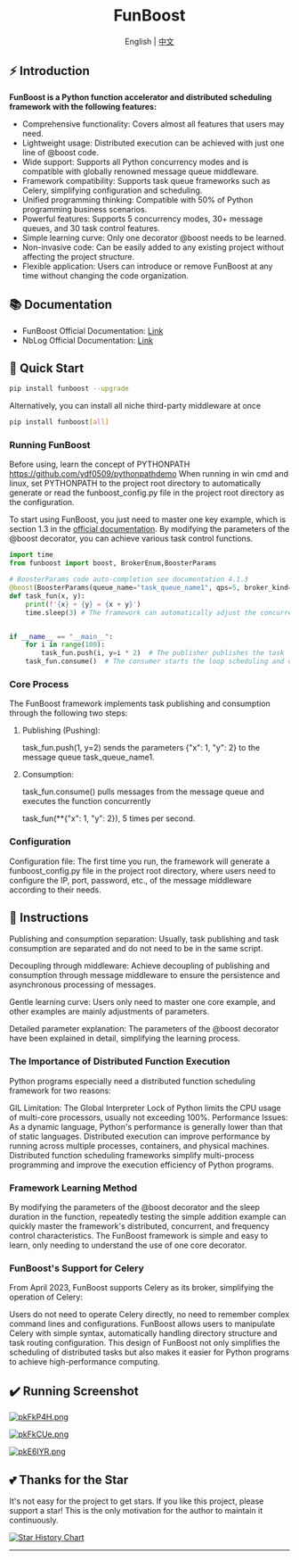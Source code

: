 <div align="center">
  <h1>FunBoost</h1>
  <span>English | <a href="./README.zh-CN.md">中文</a></span>
</div>

## ⚡ Introduction

**FunBoost is a Python function accelerator and distributed scheduling framework with the following features:**

- Comprehensive functionality: Covers almost all features that users may need.
- Lightweight usage: Distributed execution can be achieved with just one line of @boost code.
- Wide support: Supports all Python concurrency modes and is compatible with globally renowned message queue middleware.
- Framework compatibility: Supports task queue frameworks such as Celery, simplifying configuration and scheduling.
- Unified programming thinking: Compatible with 50% of Python programming business scenarios.
- Powerful features: Supports 5 concurrency modes, 30+ message queues, and 30 task control features.
- Simple learning curve: Only one decorator @boost needs to be learned.
- Non-invasive code: Can be easily added to any existing project without affecting the project structure.
- Flexible application: Users can introduce or remove FunBoost at any time without changing the code organization.

## 📚 Documentation

- FunBoost Official Documentation: [Link](https://funboost.readthedocs.io/zh-cn/latest/index.html) 
- NbLog Official Documentation: [Link](https://nb-log-doc.readthedocs.io/zh-cn/latest/articles/c9.html#id2) 

## 🚀 Quick Start

```sh
pip install funboost --upgrade
```
Alternatively, you can install all niche third-party middleware at once

```sh
pip install funboost[all]  
```

### Running FunBoost

Before using, learn the concept of PYTHONPATH https://github.com/ydf0509/pythonpathdemo 
When running in win cmd and linux, set PYTHONPATH to the project root directory to automatically generate or read the funboost_config.py file in the project root directory as the configuration.

To start using FunBoost, you just need to master one key example, which is section 1.3 in the [official documentation](https://funboost.readthedocs.io/zh-cn/latest/articles/c1.html#id9). By modifying the parameters of the @boost decorator, you can achieve various task control functions.
```python
import time
from funboost import boost, BrokerEnum,BoosterParams

# BoosterParams code auto-completion see documentation 4.1.3
@boost(BoosterParams(queue_name="task_queue_name1", qps=5, broker_kind=BrokerEnum.SQLITE_QUEUE))  # Provides 20 types of parameters, covering a wide range of operational control needs.
def task_fun(x, y):
    print(f'{x} + {y} = {x + y}')
    time.sleep(3) # The framework can automatically adjust the concurrency to ensure that the task_fun function is executed stably 5 times per second, regardless of the internal time consumption.


if __name__ == "__main__":
    for i in range(100):
        task_fun.push(i, y=i * 2)  # The publisher publishes the task
    task_fun.consume()  # The consumer starts the loop scheduling and consuming tasks concurrently
```

### Core Process

The FunBoost framework implements task publishing and consumption through the following two steps:

1. Publishing (Pushing):

   task_fun.push(1, y=2) sends the parameters {"x": 1, "y": 2} to the message queue
   task_queue_name1.

2. Consumption:

   task_fun.consume() pulls messages from the message queue and executes the function concurrently
   
   task_fun(**{"x": 1, "y": 2}), 5 times per second.

### Configuration
   Configuration file: The first time you run, the framework will generate a funboost_config.py file in the project root directory, where users need to configure the IP, port, password, etc., of the message middleware according to their needs.

## 🔧 Instructions

   Publishing and consumption separation: Usually, task publishing and task consumption are separated and do not need to be in the same script.

   Decoupling through middleware: Achieve decoupling of publishing and consumption through message middleware to ensure the persistence and asynchronous processing of messages.

   Gentle learning curve: Users only need to master one core example, and other examples are mainly adjustments of parameters.

   Detailed parameter explanation: The parameters of the @boost decorator have been explained in detail, simplifying the learning process.

### The Importance of Distributed Function Execution

Python programs especially need a distributed function scheduling framework for two reasons:

GIL Limitation: The Global Interpreter Lock of Python limits the CPU usage of multi-core processors, usually not exceeding 100%.
Performance Issues: As a dynamic language, Python's performance is generally lower than that of static languages. Distributed execution can improve performance by running across multiple processes, containers, and physical machines.
Distributed function scheduling frameworks simplify multi-process programming and improve the execution efficiency of Python programs.

### Framework Learning Method

By modifying the parameters of the @boost decorator and the sleep duration in the function, repeatedly testing the simple addition example can quickly master the framework's distributed, concurrent, and frequency control characteristics. The FunBoost framework is simple and easy to learn, only needing to understand the use of one core decorator.

### FunBoost's Support for Celery

From April 2023, FunBoost supports Celery as its broker, simplifying the operation of Celery:

Users do not need to operate Celery directly, no need to remember complex command lines and configurations.
FunBoost allows users to manipulate Celery with simple syntax, automatically handling directory structure and task routing configuration.
This design of FunBoost not only simplifies the scheduling of distributed tasks but also makes it easier for Python programs to achieve high-performance computing.

## ✔️ Running Screenshot

<a href="https://imgse.com/i/pkFkP4H"><img  src="https://s21.ax1x.com/2024/04/29/pkFkP4H.png"  alt="pkFkP4H.png" border="0" /></a>

<a href="https://imgse.com/i/pkFkCUe"><img  src="https://s21.ax1x.com/2024/04/29/pkFkCUe.png"  alt="pkFkCUe.png" border="0" /></a>

<a href="https://imgse.com/i/pkE6IYR"><img  src="https://s21.ax1x.com/2024/05/07/pkE6IYR.png"  alt="pkE6IYR.png" border="0" /></a>

## 💕 Thanks for the Star

It's not easy for the project to get stars. If you like this project, please support a star! This is the only motivation for the author to maintain it continuously.

[![Star History Chart](https://api.star-history.com/svg?repos=ydf0509/funboost&type=Date)](https://star-history.com/#ydf0509/funboost&Date) 

---
